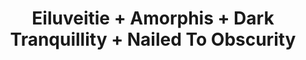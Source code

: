 ---
layout: post
category: concert
title: Eiluveitie + Amorphis + Dark Tranquillity + Nailed To Obscurity
artists: 
- Eiluveitie
- Amorphis
- Dark Tranquillity
- Nailed To Obscurity
place: 
- L'Olympia
country: France
city: Paris
---